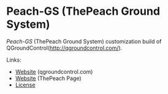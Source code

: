# Peach-GS (ThePeach Ground System)

*Peach-GS* (ThePeach Ground System) customization build of QGroundControl(http://qgroundcontrol.com/).

Links: 
* [Website](http://qgroundcontrol.com) (qgroundcontrol.com)
* [Website](http://thepeach.kr/) (ThePeach Page)
* [License](https://github.com/mavlink/qgroundcontrol/blob/master/COPYING.md)
